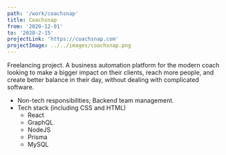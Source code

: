 ```yaml
---
path: '/work/coachsnap'
title: Coachsnap
from: '2020-12-01'
to: '2020-2-15'
projectLink: 'https://coachsnap.com'
projectImage: ../../images/coachsnap.png
---
```


Freelancing project. A business automation platform for the modern coach looking to make a bigger impact on their clients, reach more people, and create better balance in their day, without dealing with complicated software.

- Non-tech responsibilities; Backend team management.
- Tech stack (including CSS and HTML)
  - React
  - GraphQL
  - NodeJS
  - Prisma
  - MySQL
